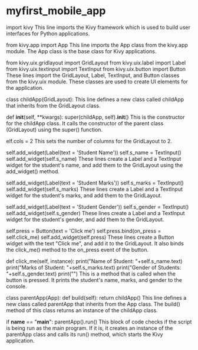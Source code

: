 # myfirst_mobile_app

import kivy 
This line imports the Kivy framework which is used to build user interfaces for Python applications.

from kivy.app import App
This line imports the App class from the kivy.app module. The App class is the base class for Kivy applications.

from kivy.uix.gridlayout import GridLayout
from kivy.uix.label import Label
from kivy.uix.textinput import TextInput
from kivy.uix.button import Button
These lines import the GridLayout, Label, TextInput, and Button classes from the kivy.uix module.
These classes are used to create UI elements for the application.

class childApp(GridLayout):
This line defines a new class called childApp that inherits from the GridLayout class.

def __init__(self, **kwargs):
    super(childApp, self).__init__()
This is the constructor for the childApp class. It calls the constructor of the parent class (GridLayout) using the super() function.

elf.cols = 2
This sets the number of columns for the GridLayout to 2.

self.add_widget(Label(text = 'Student Name'))
self.s_name = TextInput()
self.add_widget(self.s_name)
These lines create a Label and a TextInput widget for the student's name, and add them to the GridLayout using the add_widget() method.

self.add_widget(Label(text = 'Student Marks'))
self.s_marks = TextInput()
self.add_widget(self.s_marks)
These lines create a Label and a TextInput widget for the student's marks, and add them to the GridLayout.

self.add_widget(Label(text = 'Student Gender'))
self.s_gender = TextInput()
self.add_widget(self.s_gender)
These lines create a Label and a TextInput widget for the student's gender, and add them to the GridLayout.

self.press = Button(text = 'Click me')
self.press.bind(on_press = self.click_me)
self.add_widget(self.press)
These lines create a Button widget with the text "Click me", and add it to the GridLayout. It also binds the click_me() method to the on_press event of the button.

def click_me(self, instance):
    print("Name of Student:  "+self.s_name.text)
    print("Marks of Student: "+self.s_marks.text)
    print("Gender of Students: "+self.s_gender.text)
    print("")
This is a method that is called when the button is pressed. It prints the student's name, marks, and gender to the console.

class parentApp(App):
    def build(self):
        return childApp()
This line defines a new class called parentApp that inherits from the App class. The build() method of this class returns an instance of the childApp class.

if __name__ == "__main__":
    parentApp().run()
This block of code checks if the script is being run as the main program. If it is, it creates an instance of the parentApp class and calls its run() method, which starts the Kivy application.
